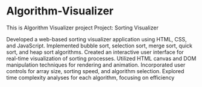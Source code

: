 # Algorithm-Visualizer
This is Algorithm Visualizer project 
Project: Sorting Visualizer

Developed a web-based sorting visualizer application using HTML, CSS, and JavaScript.
Implemented bubble sort, selection sort, merge sort, quick sort, and heap sort algorithms.
Created an interactive user interface for real-time visualization of sorting processes.
Utilized HTML canvas and DOM manipulation techniques for rendering and animation.
Incorporated user controls for array size, sorting speed, and algorithm selection.
Explored time complexity analyses for each algorithm, focusing on efficiency
